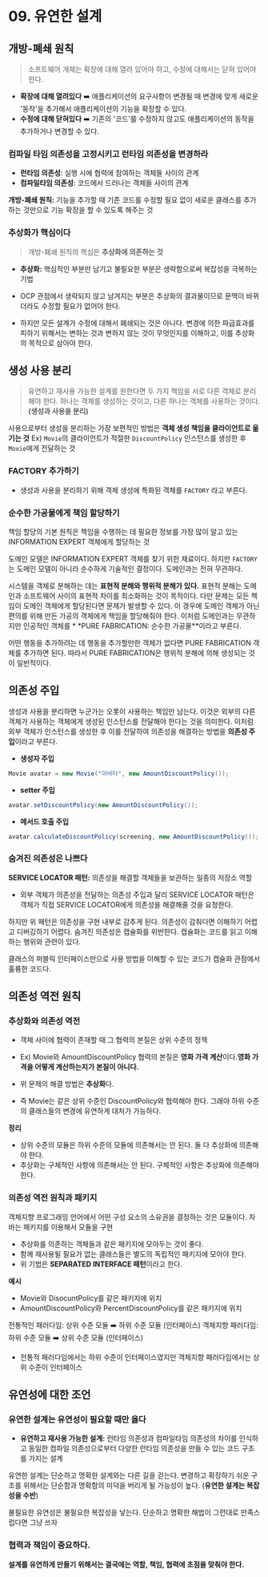 # 09. 유연한 설계

## 개방-폐쇄 원칙

> 소프트웨어 개체는 확장에 대해 열려 있어야 하고, 수정에 대해서는 닫혀 있어야 한다.

- **확장에 대해 열려있다** ➡️ 애플리케이션의 요구사항이 변경될 때 변경에 맞게 새로운 '동작'을 추가해서 애플리케이션의 기능을 확장할 수 있다.
- **수정에 대해 닫혀있다** ➡️ 기존의 '코드'를 수정하지 않고도 애플리케이션의 동작을 추가하거나 변경할 수 있다.

### 컴파일 타임 의존성을 고정시키고 런타임 의존성을 변경하라

- **런타임 의존성**: 실행 시에 협력에 참여하는 객체들 사이의 관계
- **컴파일타임 의존성**: 코드에서 드러나는 객체들 사이의 관계

**개방-폐쇄 원칙:** 기능을 추가할 때 기존 코드를 수정할 필요 없이 새로운 클래스를 추가하는 것만으로 기능 확장을 할 수 있도록 해주는 것

### 추상화가 핵심이다

> 개방-폐쇄 원칙의 핵심은 **추상화에 의존하는 것**

- **추상화:** 핵심적인 부분만 남기고 불필요한 부분은 생략함으로써 복잡성을 극복하는 기법

- OCP 관점에서 생략되지 않고 남겨지는 부분은 추상화의 결과물이므로 문맥이 바뀌더라도 수정할 필요가 없어야 한다.
- 하지만 모든 설계가 수정에 대해서 폐쇄되는 것은 아니다. 변경에 의한 파급효과를 피하기 위해서는 변하는 것과 변하지 않는 것이 무엇인지를 이해하고, 이를 추상화의 목적으로 삼아야 한다.

## 생성 사용 분리

> 유연하고 재사용 가능한 설계를 원한다면 두 가지 책임을 서로 다른 객체로 분리해야 한다. 하나는 객체를 생성하는 것이고, 다른 하나는 객체를 사용하는 것이다. **(생성과 사용을 분리)**

사용으로부터 생성을 분리하는 가장 보편적인 방법은 **객체 생성 책임을 클라이언트로 옮기는 것**
Ex) `Movie`의 클라이언트가 적절한 `DiscountPolicy` 인스턴스를 생성한 후 `Movie`에게 전달하는 것

### FACTORY 추가하기

- 생성과 사용을 분리하기 위해 객체 생성에 특화된 객체를 `FACTORY` 라고 부른다.

### 순수한 가공물에게 책임 할당하기

책임 할당의 기본 원칙은 책임을 수행하는 데 필요한 정보를 가장 많이 알고 있는 INFORMATION EXPERT 객체에게 할당하는 것

도메인 모델은 INFORMATION EXPERT 객체를 찾기 위한 재료이다. 하지만 `FACTORY`는 도메인 모델이 아니라 순수하게 기술적인 결정이다. 도메인과는 전혀 무관하다.

시스템을 객체로 분해하는 데는 **표현적 분해와 행위적 분해가 있다.**
표현적 분해는 도메인과 소프트웨어 사이의 표현적 차이를 최소화하는 것이 목적이다.
다만 문제는 모든 책임이 도메인 객체에게 할당된다면 문제가 발생할 수 있다. 이 경우에 도메인 객체가 아닌 편의를 위해 만든 가공의 객체에게 책임을 할당해줘야 한다. 이처럼 도메인과는 무관하지만 인공적인 객체를 *
*PURE FABRICATION: 순수한 가공물**이라고 부른다.

어떤 행동을 추가하려는 데 행동을 추가할만한 객체가 없다면 PURE FABRICATION 객체를 추가하면 된다. 따라서 PURE FABRICATION은 행위적 분해에 의해 생성되는 것이 일반적이다.

## 의존성 주입

생성과 사용을 분리하면 누군가는 오롯이 사용하는 책임만 남는다. 이것은 외부의 다른 객체가 사용하는 객체에게 생성된 인스턴스를 전달해야 한다는 것을 의미한다. 이처럼 외부 객체가 인스턴스를 생성한 후 이를 전달하여
의존성을 해결하는 방법을 **의존성 주입**이라고 부른다.

- **생성자 주입**

```java
Movie avatar = new Movie("아바타", new AmountDiscountPolicy());
```

- **setter 주입**

```java
avatar.setDiscountPolicy(new AmountDiscountPolicy());
```

- **메서드 호출 주입**

```java
avatar.calculateDiscountPolicy(screening, new AmountDiscountPolicy());
```

### 숨겨진 의존성은 나쁘다

**SERVICE LOCATOR 패턴:** 의존성을 해결할 객체들을 보관하는 일종의 저장소 역할

- 외부 객체가 의존성을 전달하는 의존성 주입과 달리 SERVICE LOCATOR 패턴은 객체가 직접 SERVICE LOCATOR에게 의존성을 해결해줄 것을 요청한다.

하지만 위 패턴은 의존성을 구현 내부로 감추게 된다. 의존성이 감춰다면 이해하기 어렵고 디버깅하기 어렵다.
숨겨진 의존성은 캡슐화를 위반한다. 캡슐화는 코드를 읽고 이해하는 행위와 관련이 있다.

클래스의 퍼블릭 인터페이스만으로 사용 방법을 이해할 수 있는 코드가 캡슐화 관점에서 훌륭한 코드다.

## 의존성 역전 원칙

### 추상화와 의존성 역전

- 객체 사이에 협력이 존재할 때 그 협력의 본질은 상위 수준의 정책
- Ex) Movie와 AmountDiscountPolicy 협력의 본질은 **영화 가격 계산**이다.**영화 가격을 어떻게 계산하는지가 본질이 아니다.**

- 위 문제의 해결 방법은 **추상화**다.
- 즉 Movie는 같은 상위 수준인 DiscountPolicy와 협력해야 한다. 그래야 하위 수준의 클래스들의 변경에 유연하게 대처가 가능하다.

**정리**

- 상위 수준의 모듈은 하위 수준의 모듈에 의존해서는 안 된다. 둘 다 추상화에 의존해야 한다.
- 추상화는 구체적인 사항에 의존해서는 안 된다. 구체적인 사항은 추상화에 의존해야 한다.

### 의존성 역전 원칙과 패키지

객체지향 프로그래밍 언어에서 어떤 구성 요소의 소유권을 결정하는 것은 모듈이다.
자바는 패키지를 이용해서 모듈을 구현

- 추상화를 의존하는 객체들과 같은 패키지에 모아두는 것이 좋다.
- 함께 재사용될 필요가 없는 클래스들은 별도의 독립적인 패키지에 모아야 한다.
- 위 기법은 **SEPARATED INTERFACE 패턴**이라고 한다.

**예시**

- Movie와 DisocuntPolicy를 같은 패키지에 위치
- AmountDiscountPolicy와 PercentDiscountPolicy를 같은 패키지에 위치

전통적인 패러다임: 상위 수준 모듈 ➡️ 하위 수준 모듈 (인터페이스)
객체지향 패러다임: 하위 수준 모듈 ➡️ 상위 수준 모듈 (인터페이스)

- 전통적 패러다임에서는 하위 수준이 인터페이스였지만 객체지향 패러다임에서는 상위 수준이 인터페이스

## 유연성에 대한 조언

### 유연한 설계는 유연성이 필요할 때만 옳다

- **유연하고 재사용 가능한 설계:** 런타임 의존성과 컴파일타임 의존성의 차이를 인식하고 동일한 컴파일 의존성으로부터 다양한 런타임 의존성을 만들 수 있는 코드 구조를 가지는 설계

유연한 설계는 단순하고 명확한 설계와는 다른 길을 걷는다. 변경하고 확장하기 쉬운 구조를 위해서는 단순함과 명확함의 미덕을 버리게 될 가능성이 높다. (**유연한 설계는 복잡성을 수반**)

불필요한 유연성은 불필요한 복잡성을 낳는다. 단순하고 명확한 해법이 그런대로 만족스럽다면 그냥 쓰자

### 협력과 책임이 중요하다.

**설계를 유연하게 만들기 위해서는 결국에는 역할, 책임, 협력에 초점을 맞춰야 한다.**
